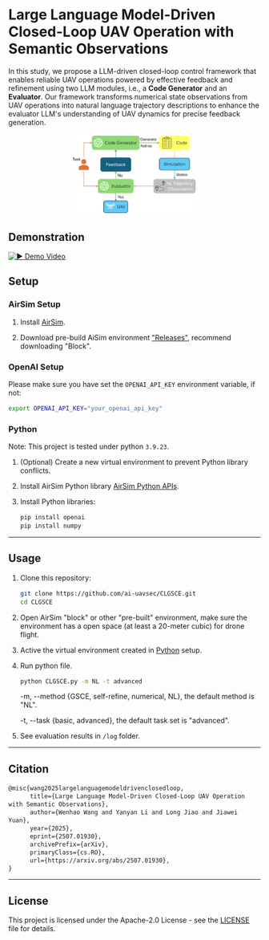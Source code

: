 # Large Language Model-Driven Closed-Loop UAV Operation with Semantic Observations

In this study, we propose a LLM-driven closed-loop control framework that enables reliable UAV operations powered by effective feedback and refinement using two LLM modules, i.e., a **Code Generator** and an **Evaluator**. Our framework transforms numerical state observations from UAV operations into natural language trajectory descriptions to enhance the evaluator LLM's understanding of UAV dynamics for precise feedback generation.

<p align="center">
   <img src="figures/overall.png" alt="Diagram" width="50%" />
</p>

## Demonstration

<!-- <p align="center">
  <img src="figures/demo.gif" alt="Project Demo" width="800"/>
</p> -->

[![▶️ Demo Video](https://img.youtube.com/vi/6LZs9KjdODc/0.jpg)](https://youtu.be/6LZs9KjdODc)

## Setup

### AirSim Setup

1. Install [AirSim](https://github.com/microsoft/AirSim).

2. Download pre-build AiSim environment ["Releases"](https://github.com/Microsoft/AirSim/releases), recommend downloading "Block".

### OpenAI Setup

Please make sure you have set the `OPENAI_API_KEY` environment variable, if not:

```bash
export OPENAI_API_KEY="your_openai_api_key"
```

### Python

   Note: This project is tested under python `3.9.23`.

1. (Optional) Create a new virtual environment to prevent Python library conflicts.

2. Install AirSim Python library [AirSim Python APIs](https://microsoft.github.io/AirSim/apis/).
3. Install Python libraries:

   ```bash
   pip install openai
   pip install numpy
   ```

---

## Usage

1. Clone this repository:

   ```bash
   git clone https://github.com/ai-uavsec/CLGSCE.git 
   cd CLGSCE
   ``` 

2. Open AirSim "block" or other "pre-built" environment, make sure the environment has a open space (at least a 20-meter cubic) for drone flight.

3. Active the virtual environment created in [Python](#python) setup.

4. Run python file.

   ```bash
   python CLGSCE.py -m NL -t advanced
   ```

   -m, --method {GSCE, self-refine, numerical, NL}, the default method is "NL".

   -t, --task {basic, advanced}, the default task set is "advanced".

5. See evaluation results in `/log` folder.

---

## Citation

```
@misc{wang2025largelanguagemodeldrivenclosedloop,
      title={Large Language Model-Driven Closed-Loop UAV Operation with Semantic Observations}, 
      author={Wenhao Wang and Yanyan Li and Long Jiao and Jiawei Yuan},
      year={2025},
      eprint={2507.01930},
      archivePrefix={arXiv},
      primaryClass={cs.RO},
      url={https://arxiv.org/abs/2507.01930}, 
}
```

---

## License

This project is licensed under the Apache-2.0 License - see the [LICENSE](LICENSE) file for details.
